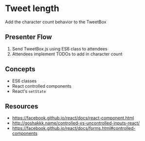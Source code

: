 Tweet length
=================

Add the character count behavior to the TweetBox

## Presenter Flow

1. Send TweetBox.js using ES6 class to attendees
2. Attendees implement TODOs to add in character count

## Concepts

* ES6 classes
* React controlled components
* React's `setState`

## Resources

* https://facebook.github.io/react/docs/react-component.html
* http://goshakkk.name/controlled-vs-uncontrolled-inputs-react/
* https://facebook.github.io/react/docs/forms.html#controlled-components
